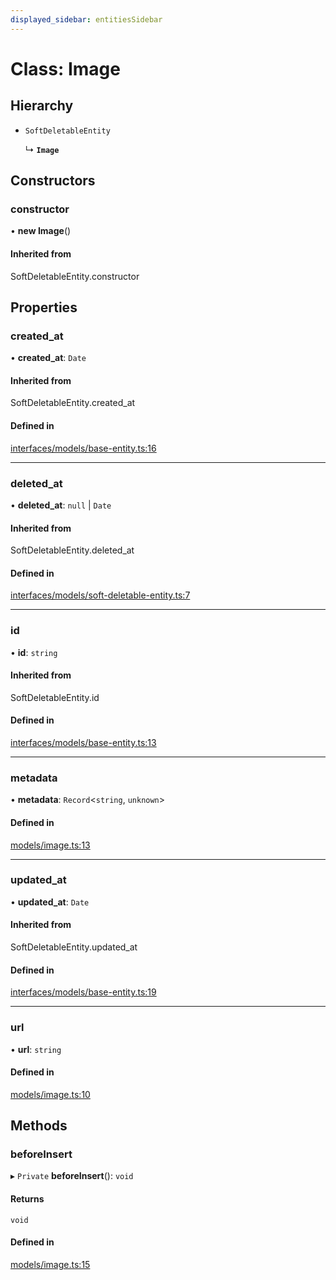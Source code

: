 ```yaml
---
displayed_sidebar: entitiesSidebar
---
```


# Class: Image

## Hierarchy

- `SoftDeletableEntity`

  ↳ **`Image`**

## Constructors

### constructor

• **new Image**()

#### Inherited from

SoftDeletableEntity.constructor

## Properties

### created\_at

• **created\_at**: `Date`

#### Inherited from

SoftDeletableEntity.created\_at

#### Defined in

[interfaces/models/base-entity.ts:16](https://github.com/Julesdj/medusa/blob/3aa08271/packages/medusa/src/interfaces/models/base-entity.ts#L16)

___

### deleted\_at

• **deleted\_at**: ``null`` \| `Date`

#### Inherited from

SoftDeletableEntity.deleted\_at

#### Defined in

[interfaces/models/soft-deletable-entity.ts:7](https://github.com/Julesdj/medusa/blob/3aa08271/packages/medusa/src/interfaces/models/soft-deletable-entity.ts#L7)

___

### id

• **id**: `string`

#### Inherited from

SoftDeletableEntity.id

#### Defined in

[interfaces/models/base-entity.ts:13](https://github.com/Julesdj/medusa/blob/3aa08271/packages/medusa/src/interfaces/models/base-entity.ts#L13)

___

### metadata

• **metadata**: `Record`<`string`, `unknown`\>

#### Defined in

[models/image.ts:13](https://github.com/Julesdj/medusa/blob/3aa08271/packages/medusa/src/models/image.ts#L13)

___

### updated\_at

• **updated\_at**: `Date`

#### Inherited from

SoftDeletableEntity.updated\_at

#### Defined in

[interfaces/models/base-entity.ts:19](https://github.com/Julesdj/medusa/blob/3aa08271/packages/medusa/src/interfaces/models/base-entity.ts#L19)

___

### url

• **url**: `string`

#### Defined in

[models/image.ts:10](https://github.com/Julesdj/medusa/blob/3aa08271/packages/medusa/src/models/image.ts#L10)

## Methods

### beforeInsert

▸ `Private` **beforeInsert**(): `void`

#### Returns

`void`

#### Defined in

[models/image.ts:15](https://github.com/Julesdj/medusa/blob/3aa08271/packages/medusa/src/models/image.ts#L15)
